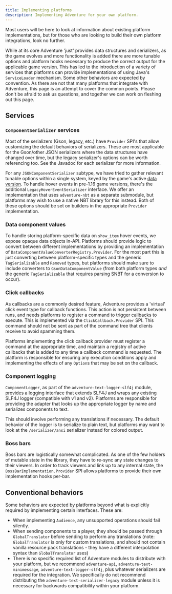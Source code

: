 ```yaml
---
title: Implementing platforms
description: Implementing Adventure for your own platform.
---
```


Most users will be here to look at information about existing platform implementations, but for those who are looking to build their own platform integrations, look no further.

While at its core Adventure 'just' provides data structures and serializers, as the game evolves and more functionality is added there are more tunable options and platform hooks
necessary to produce the correct output for the applicable game version. This has led to the introduction of a variety of services that platforms can provide implementations of using
Java's `ServiceLoader` mechanism. Some other behaviors are expected by convention. As there are not that many platforms that integrate with Adventure, this page is an attempt to
cover the common points. Please don't be afraid to ask us questions, and together we can work on fleshing out this page.

## Services

### `ComponentSerializer` services

Most of the serializers (Gson, legacy, etc.) have `Provider` SPI's that allow customizing the default behaviors of serializers. These are most applicable for the Gson/other JSON
serializers where the data structures have changed over time, but the legacy serializer's options can be worth referencing too. See the Javadoc for each serializer for more information.

For any `JSONComponentSerializer` subtype, we have tried to gather relevant tunable options within a single system, keyed by the game's active
[data version](https://minecraft.wiki/w/Data_version). To handle hover events in pre-1.16 game versions, there's the additional `LegacyHoverEventSerializer`
interface. We offer an implementation that uses `adventure-nbt` as a separate submodule, but platforms may wish to use a native NBT library for this instead.
Both of these options should be set on builders in the appropriate `Provider` implementation.

### Data component values

To handle storing platform-specific data on `show_item` hover events, we expose opaque data objects in-API. Platforms should provide logic to convert between different
implementations by providing an implementation of `DataComponentValueConverterRegistry.Provider`. For the most part this is just converting between platform-specific types
and the generic `TagSerializable` and `Removed` types, but platforms should make sure to include converters to `GsonDataComponentValue` (from both platform types
*and* the generic `TagSerializable` that requires parsing SNBT for a conversion to occur).

### Click callbacks

As callbacks are a commonly desired feature, Adventure provides a 'virtual' click event type for callback functions. This action is not persistent between runs, and needs
platforms to register a command to trigger callbacks to execute. This is implemented via the `ClickCallback.Provider` SPI. This command should not be sent as part of the
command tree that clients receive to avoid spamming them.

Platforms implementing the click callback provider must register a command at the appropriate time, and maintain a registry of active callbacks that is added to any time a
callback command is requested. The platform is responsible for ensuring any execution conditions apply and implementing the effects of any `Option`s that may be set on the callback.

### Component logging

`ComponentLogger`, as part of the `adventure-text-logger-slf4j` module, provides a logging interface that extends SLF4J and wraps any existing SLF4J logger (compatible with
v1 and v2). Platforms are responsible for providing the adapter that looks up the appropriate logger by name and serializes components to text.

This should involve performing any translations if necessary. The default behavior of the logger is to serialize to plain text, but platforms may want to look at the
`/serializer/ansi` serializer instead for colored output.

### Boss bars

Boss bars are logistically somewhat complicated. As one of the few holders of mutable state in the library, they have to re-sync any state changes to their viewers.
In order to track viewers and link up to any internal state, the `BossBarImplementation.Provider` SPI allows platforms to provide their own implementation hooks per-bar.

## Conventional behaviors

Some behaviors are expected by platforms beyond what is explicitly required by implementing certain interfaces. These are:

* When implementing `Audience`, any unsupported operations should fail silently.
* When sending components to a player, they should be passed through `GlobalTranslator` before sending to perform any translations (note: `GlobalTranslator` is only for
  custom translations, and should not contain vanilla resource pack translations - they have a different interpolation syntax than `GlobalTranslator` uses)
* There is no specific required list of Adventure modules to distribute with your platform, but we recommend `adventure-api`, `adventure-text-minimessage`,
  `adventure-text-logger-slf4j`, plus whatever serializers are required for the integration. We specifically do not recommend distributing the
  `adventure-text-serializer-legacy` module unless it is necessary for backwards compatibility within your platform.
